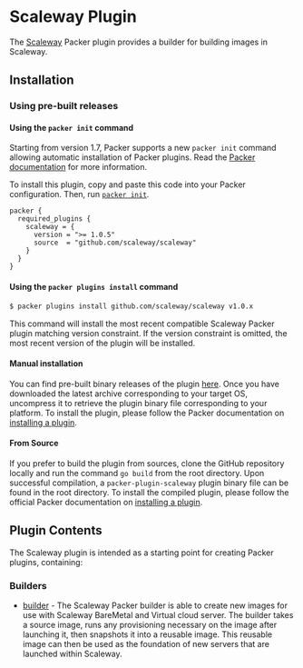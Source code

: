 # Scaleway Plugin

The [Scaleway](https://www.scaleway.com) Packer plugin provides a builder for building images in
Scaleway.

## Installation

### Using pre-built releases

#### Using the `packer init` command

Starting from version 1.7, Packer supports a new `packer init` command allowing
automatic installation of Packer plugins. Read the
[Packer documentation](https://www.packer.io/docs/commands/init) for more information.

To install this plugin, copy and paste this code into your Packer configuration.
Then, run [`packer init`](https://www.packer.io/docs/commands/init).

```hcl
packer {
  required_plugins {
    scaleway = {
      version = ">= 1.0.5"
      source  = "github.com/scaleway/scaleway"
    }
  }
}
```


#### Using the `packer plugins install` command

```sh
$ packer plugins install github.com/scaleway/scaleway v1.0.x
```

This command will install the most recent compatible Scaleway Packer plugin matching
version constraint. If the version constraint is omitted, the most recent
version of the plugin will be installed.


#### Manual installation

You can find pre-built binary releases of the plugin [here](https://github.com/scaleway/packer-plugin-scaleway/releases).
Once you have downloaded the latest archive corresponding to your target OS,
uncompress it to retrieve the plugin binary file corresponding to your platform.
To install the plugin, please follow the Packer documentation on
[installing a plugin](https://www.packer.io/docs/extending/plugins/#installing-plugins).


#### From Source

If you prefer to build the plugin from sources, clone the GitHub repository
locally and run the command `go build` from the root
directory. Upon successful compilation, a `packer-plugin-scaleway` plugin
binary file can be found in the root directory.
To install the compiled plugin, please follow the official Packer documentation
on [installing a plugin](https://www.packer.io/docs/extending/plugins/#installing-plugins).


## Plugin Contents

The Scaleway plugin is intended as a starting point for creating Packer plugins, containing:

### Builders

- [builder](/docs/builders/scaleway.mdx) - The Scaleway Packer builder is able to create new images for use with Scaleway BareMetal and Virtual cloud server. 
The builder takes a source image, runs any provisioning necessary on the image after launching it, then snapshots it into a reusable image. 
This reusable image can then be used as the foundation of new servers that are launched within Scaleway.

